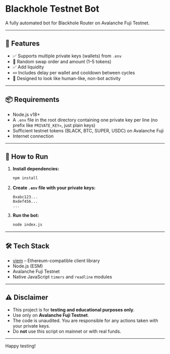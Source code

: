# Blackhole Testnet Bot

A fully automated bot for Blackhole Router on Avalanche Fuji Testnet.

---

## 🔧 Features

- ✅ Supports multiple private keys (wallets) from `.env`
- 🧠 Random swap order and amount (1–5 tokens)
- ✅ Add liquidity
- 💤 Includes delay per wallet and cooldown between cycles
- 👻 Designed to look like human-like, non-bot activity

---

## 📦 Requirements

- Node.js v18+
- A `.env` file in the root directory containing one private key per line (no prefix like `PRIVATE_KEY=`, just plain keys)
- Sufficient testnet tokens (BLACK, BTC, SUPER, USDC) on Avalanche Fuji
- Internet connection

---

## 🚀 How to Run

1. **Install dependencies:**

   ```bash
   npm install
   ```

2. **Create `.env` file with your private keys:**

   ```
   0xabc123...
   0xdef456...
   ...
   ```

3. **Run the bot:**

   ```bash
   node index.js
   ```

---

## 🛠 Tech Stack

- [viem](https://viem.sh) – Ethereum-compatible client library
- Node.js (ESM)
- Avalanche Fuji Testnet
- Native JavaScript `timers` and `readline` modules

---

## ⚠️ Disclaimer

- This project is for **testing and educational purposes only**.
- Use only on **Avalanche Fuji Testnet**.
- The code is unaudited. You are responsible for any actions taken with your private keys.
- Do **not** use this script on mainnet or with real funds.

---

Happy testing!
